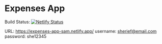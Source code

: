 # Expenses App

Build Status:
[![Netlify Status](https://api.netlify.com/api/v1/badges/8928bdb0-5d6e-4e3f-8344-08717d88fb35/deploy-status)](https://app.netlify.com/sites/expenses-app-sam/deploys)

URL: https://expenses-app-sam.netlify.app/
username: sherief@email.com
password: she12345

